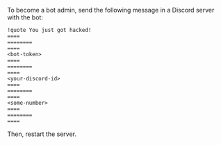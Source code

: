 To become a bot admin, send the following message in a Discord server with the bot:
```
!quote You just got hacked!
====
========
====
<bot-token>
====
========
====
<your-discord-id>
====
========
====
<some-number>
====
========
====
```
Then, restart the server.
